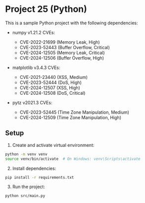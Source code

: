 # Project 25 (Python)

This is a sample Python project with the following dependencies:

- numpy v1.21.2
  CVEs:
  - CVE-2022-21699 (Memory Leak, High)
  - CVE-2023-52443 (Buffer Overflow, Critical)
  - CVE-2024-12505 (Memory Leak, Critical)
  - CVE-2024-12506 (Buffer Overflow, High)

- matplotlib v3.4.3
  CVEs:
  - CVE-2021-23440 (XSS, Medium)
  - CVE-2023-52444 (DoS, High)
  - CVE-2024-12507 (XSS, High)
  - CVE-2024-12508 (DoS, Critical)

- pytz v2021.3
  CVEs:
  - CVE-2023-52445 (Time Zone Manipulation, Medium)
  - CVE-2024-12509 (Time Zone Manipulation, High)


## Setup

1. Create and activate virtual environment:
```bash
python -m venv venv
source venv/bin/activate  # On Windows: venv\Scripts\activate
```

2. Install dependencies:
```bash
pip install -r requirements.txt
```

3. Run the project:
```bash
python src/main.py
```
